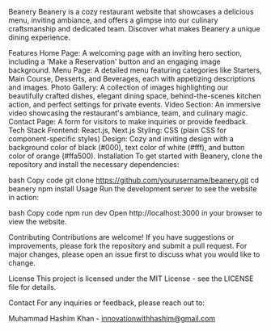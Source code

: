 Beanery
Beanery is a cozy restaurant website that showcases a delicious menu, inviting ambiance, and offers a glimpse into our culinary craftsmanship and dedicated team. Discover what makes Beanery a unique dining experience.

Features
Home Page: A welcoming page with an inviting hero section, including a 'Make a Reservation' button and an engaging image background.
Menu Page: A detailed menu featuring categories like Starters, Main Course, Desserts, and Beverages, each with appetizing descriptions and images.
Photo Gallery: A collection of images highlighting our beautifully crafted dishes, elegant dining space, behind-the-scenes kitchen action, and perfect settings for private events.
Video Section: An immersive video showcasing the restaurant's ambiance, team, and culinary magic.
Contact Page: A form for visitors to make inquiries or provide feedback.
Tech Stack
Frontend: React.js, Next.js
Styling: CSS (plain CSS for component-specific styles)
Design: Cozy and inviting design with a background color of black (#000), text color of white (#fff), and button color of orange (#ffa500).
Installation
To get started with Beanery, clone the repository and install the necessary dependencies:

bash
Copy code
git clone https://github.com/yourusername/beanery.git
cd beanery
npm install
Usage
Run the development server to see the website in action:

bash
Copy code
npm run dev
Open http://localhost:3000 in your browser to view the website.

Contributing
Contributions are welcome! If you have suggestions or improvements, please fork the repository and submit a pull request. For major changes, please open an issue first to discuss what you would like to change.

License
This project is licensed under the MIT License - see the LICENSE file for details.

Contact
For any inquiries or feedback, please reach out to:

Muhammad Hashim Khan - innovationwithhashim@gmail.com
